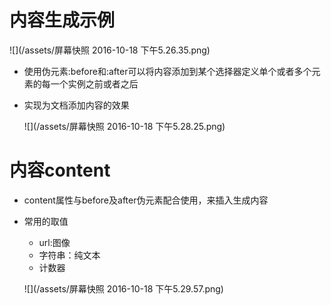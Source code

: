 # 内容生成示例

 ![](/assets/屏幕快照 2016-10-18 下午5.26.35.png)

 - 使用伪元素:before和:after可以将内容添加到某个选择器定义单个或者多个元素的每一个实例之前或者之后

  - 实现为文档添加内容的效果

    ![](/assets/屏幕快照 2016-10-18 下午5.28.25.png)

# 内容content

- content属性与before及after伪元素配合使用，来插入生成内容

- 常用的取值

  - url:图像
  - 字符串：纯文本
  - 计数器

  ![](/assets/屏幕快照 2016-10-18 下午5.29.57.png)